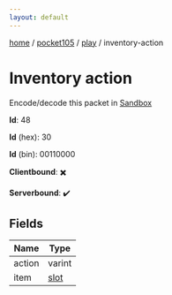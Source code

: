```yaml
---
layout: default
---
```


[home](/)  /  [pocket105](/protocol/pocket105)  /  [play](/protocol/pocket105/play)  /  inventory-action

# Inventory action

Encode/decode this packet in [Sandbox](../../../sandbox/pocket105#Play.InventoryAction)

**Id**: 48

**Id** (hex): 30

**Id** (bin): 00110000

**Clientbound**: ✖️

**Serverbound**: ✔️

## Fields

Name | Type
---|---
action | varint
item | [slot](/protocol/pocket105/types/slot)
